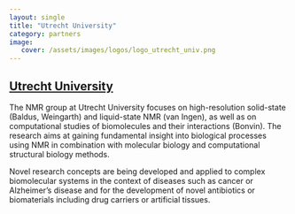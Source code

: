 ```yaml
---
layout: single
title: "Utrecht University"
category: partners
image:
   cover: /assets/images/logos/logo_utrecht_univ.png
---
```


## [Utrecht University](https://www.uu.nl/en/research/nmr)


The NMR group at Utrecht University focuses on high-resolution solid-state (Baldus, Weingarth) and liquid-state NMR (van Ingen), as well as on computational studies of biomolecules and their interactions (Bonvin). The research aims at gaining fundamental insight into biological processes using NMR in combination with molecular biology and computational structural biology methods.

Novel research concepts are being developed and applied to complex biomolecular systems in the context of diseases such as cancer or Alzheimer’s disease and for the development of novel antibiotics or biomaterials including drug carriers or artificial tissues.
